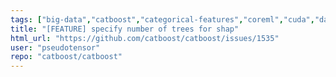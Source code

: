 ```yaml
---
tags: ["big-data","catboost","categorical-features","coreml","cuda","data-mining","data-science","decision-trees","feature-request","gbdt","gbm","gpu","gpu-computing","gradient-boosting","kaggle","machine-learning","python","r","tutorial"]
title: "[FEATURE] specify number of trees for shap"
html_url: "https://github.com/catboost/catboost/issues/1535"
user: "pseudotensor"
repo: "catboost/catboost"
---
```


